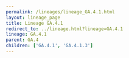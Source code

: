 ```yaml
---
permalink: /lineages/lineage_GA.4.1.html
layout: lineage_page
title: Lineage GA.4.1
redirect_to: ../lineage.html?lineage=GA.4.1
lineage: GA.4.1
parent: GA.4
children: ['GA.4.1', 'GA.4.1.3']
---
```

